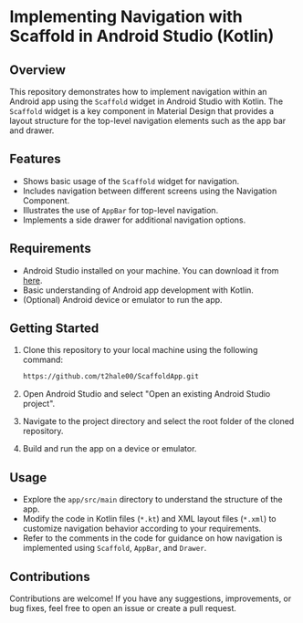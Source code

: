 # Implementing Navigation with Scaffold in Android Studio (Kotlin)

## Overview

This repository demonstrates how to implement navigation within an Android app using the `Scaffold` widget in Android Studio with Kotlin. The `Scaffold` widget is a key component in Material Design that provides a layout structure for the top-level navigation elements such as the app bar and drawer.

## Features

- Shows basic usage of the `Scaffold` widget for navigation.
- Includes navigation between different screens using the Navigation Component.
- Illustrates the use of `AppBar` for top-level navigation.
- Implements a side drawer for additional navigation options.

## Requirements

- Android Studio installed on your machine. You can download it from [here](https://developer.android.com/studio).
- Basic understanding of Android app development with Kotlin.
- (Optional) Android device or emulator to run the app.

## Getting Started

1. Clone this repository to your local machine using the following command:

    ```bash
    https://github.com/t2hale00/ScaffoldApp.git
    ```

2. Open Android Studio and select "Open an existing Android Studio project".

3. Navigate to the project directory and select the root folder of the cloned repository.

4. Build and run the app on a device or emulator.

## Usage

- Explore the `app/src/main` directory to understand the structure of the app.
- Modify the code in Kotlin files (`*.kt`) and XML layout files (`*.xml`) to customize navigation behavior according to your requirements.
- Refer to the comments in the code for guidance on how navigation is implemented using `Scaffold`, `AppBar`, and `Drawer`.

## Contributions

Contributions are welcome! If you have any suggestions, improvements, or bug fixes, feel free to open an issue or create a pull request.

